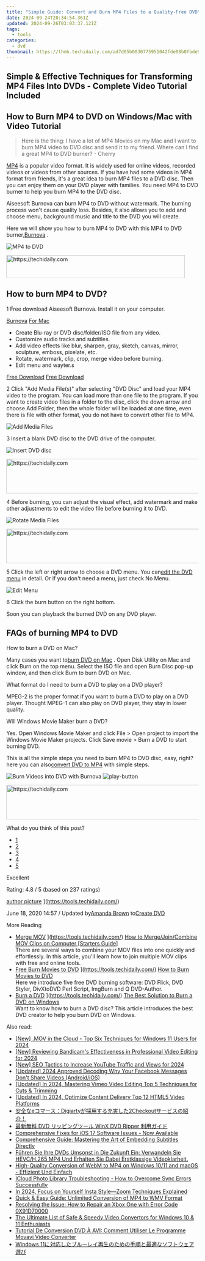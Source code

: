 ```yaml
---
title: "Simple Guide: Convert and Burn MP4 Files to a Quality-Free DVD"
date: 2024-09-24T20:34:54.361Z
updated: 2024-09-26T03:03:37.121Z
tags:
  - tools
categories:
  - dvd
thumbnail: https://thmb.techidaily.com/ad7d05b0030775951042fde08b0fbde9a0ebb4cf05f0435bf5618af5d7b42ae3.jpg
---
```


## Simple & Effective Techniques for Transforming MP4 Files Into DVDs - Complete Video Tutorial Included

## How to Burn MP4 to DVD on Windows/Mac with Video Tutorial

> Here is the thing: I have a lot of MP4 Movies on my Mac and I want to burn MP4 video to DVD disc and send it to my friend. Where can I find a great MP4 to DVD burner? - Cherry

[MP4](https://tools.techidaily.com/) is a popular video format. It is widely used for online videos, recorded videos or videos from other sources. If you have had some videos in MP4 format from friends, it's a great idea to burn MP4 files to a DVD disc. Then you can enjoy them on your DVD player with families. You need MP4 to DVD burner to help you burn MP4 to the DVD disc.

 Aiseesoft Burnova can burn MP4 to DVD without watermark. The burning process won't cause quality loss. Besides, it also allows you to add and choose menu, background music and title to the DVD you will create.

 Here we will show you how to burn MP4 to DVD with this MP4 to DVD burner,[Burnova](https://tools.techidaily.com/aiseesoft/burnova/) .

![MP4 to DVD](https://www.aiseesoft.com/images/dvd-creator/mp4-to-dvd.jpg)

<!-- affiliate ads begin -->
<a href="https://bluettius.sjv.io/c/5597632/2139118/17108" target="_top" id="2139118">
  <img src="//a.impactradius-go.com/display-ad/17108-2139118" border="0" alt="https://techidaily.com" width="468" height="60"/>
</a>
<img height="0" width="0" src="https://bluettius.sjv.io/i/5597632/2139118/17108" style="position:absolute;visibility:hidden;" border="0" />
<!-- affiliate ads end -->

## How to burn MP4 to DVD?

1 Free download Aiseesoft Burnova. Install it on your computer.

[Burnova](https://tools.techidaily.com/aiseesoft/burnova/) [For Mac](https://tools.techidaily.com/aiseesoft/dvd-creator/)

* Create Blu-ray or DVD disc/folder/ISO file from any video.
* Customize audio tracks and subtitles.
* Add video effects like blur, sharpen, gray, sketch, canvas, mirror, sculpture, emboss, pixelate, etc.
* Rotate, watermark, clip, crop, merge video before burning.
* Edit menu and wayter.s

[Free Download](https://secure.2checkout.com/order/checkout.php?PRODS=4708691&QTY=1&AFFILIATE=108875&CART=1) [Free Download](https://secure.2checkout.com/order/checkout.php?PRODS=4566611&QTY=1&AFFILIATE=108875&CART=1)

2 Click "Add Media File(s)" after selecting "DVD Disc" and load your MP4 video to the program. You can load more than one file to the program. If you want to create video files in a folder to the disc, click the down arrow and choose Add Folder, then the whole folder will be loaded at one time, even there is file with other format, you do not have to convert other file to MP4.

![Add Media Files](https://www.aiseesoft.com/images/burnova/add-media-files.jpg)

3 Insert a blank DVD disc to the DVD drive of the computer.

![Insert DVD disc](https://www.aiseesoft.com/images/dvd-creator/dvd-to-pc.jpg)

<!-- affiliate ads begin -->
<a href="https://ephamedtechinc.pxf.io/c/5597632/2137227/26400" target="_top" id="2137227">
  <img src="//a.impactradius-go.com/display-ad/26400-2137227" border="0" alt="https://techidaily.com" width="728" height="90"/>
</a>
<img height="0" width="0" src="https://ephamedtechinc.pxf.io/i/5597632/2137227/26400" style="position:absolute;visibility:hidden;" border="0" />
<!-- affiliate ads end -->

4 Before burning, you can adjust the visual effect, add watermark and make other adjustments to edit the video file before burning it to DVD.

![Rotate Media Files](https://www.aiseesoft.com/images/burnova/rotate-video.jpg)

<!-- affiliate ads begin -->
<a href="https://imp.i110150.net/c/5597632/798161/11305" target="_top" id="798161">
  <img src="//a.impactradius-go.com/display-ad/11305-798161" border="0" alt="https://techidaily.com" width="728" height="90"/>
</a>
<img height="0" width="0" src="https://imp.i110150.net/i/5597632/798161/11305" style="position:absolute;visibility:hidden;" border="0" />
<!-- affiliate ads end -->

5 Click the left or right arrow to choose a DVD menu. You can[edit the DVD menu](https://tools.techidaily.com/aiseesoft/dvd-creator/) in detail. Or if you don't need a menu, just check No Menu.

![Edit Menu](https://www.aiseesoft.com/images/burnova/edit-video-menu.jpg)

6 Click the burn button on the right bottom.

Soon you can playback the burned DVD on any DVD player.

## FAQs of burning MP4 to DVD

How to burn a DVD on Mac?

 Many cases you want to[burn DVD on Mac](https://tools.techidaily.com/) . Open Disk Utility on Mac and click Burn on the top menu. Select the ISO file and open Burn Disc pop-up window, and then click Burn to burn DVD on Mac.

 What format do I need to burn a DVD to play on a DVD player?

 MPEG-2 is the proper format if you want to burn a DVD to play on a DVD player. Thought MPEG-1 can also play on DVD player, they stay in lower quality.

Will Windows Movie Maker burn a DVD?

 Yes. Open Windows Movie Maker and click File > Open project to import the Windows Movie Maker projects. Click Save movie > Burn a DVD to start burning DVD.

 This is all the simple steps you need to burn MP4 to DVD disc, easy, right? here you can also[convert DVD to MP4](https://tools.techidaily.com/) with simple steps.

![Burn Videos into DVD with Burnova ](https://www.aiseesoft.com/images/youtube-video/video-burn-video-into-dvd-with-burnova.jpg) ![play-button](https://www.aiseesoft.com/images/play-button.png)

<!-- affiliate ads begin -->
<a href="https://imp.i357552.net/c/5597632/994842/11832" target="_top" id="994842">
  <img src="//a.impactradius-go.com/display-ad/11832-994842" border="0" alt="https://techidaily.com" width="728" height="90"/>
</a>
<img height="0" width="0" src="https://imp.i357552.net/i/5597632/994842/11832" style="position:absolute;visibility:hidden;" border="0" />
<!-- affiliate ads end -->

What do you think of this post?

* [1](https://tools.techidaily.com/aiseesoft/dvd-creator/)
* [2](https://tools.techidaily.com/aiseesoft/dvd-creator/)
* [3](https://tools.techidaily.com/aiseesoft/dvd-creator/)
* [4](https://tools.techidaily.com/aiseesoft/dvd-creator/)
* [5](https://tools.techidaily.com/aiseesoft/dvd-creator/)

Excellent

Rating: 4.8 / 5 (based on 237 ratings)

[author picture](https://www.aiseesoft.com/images/author/amanda.png) ](https://tools.techidaily.com/)

 June 18, 2020 14:57 / Updated by[Amanda Brown](https://tools.techidaily.com/) to[Create DVD](https://tools.techidaily.com/aiseesoft/dvd-creator/)

More Reading

* [Merge MOV](https://www.aiseesoft.com/images/more-reading/merge-mov-s.jpg) ](https://tools.techidaily.com/) [ How to Merge/Join/Combine MOV Clips on Computer \[Starters Guide\]](https://tools.techidaily.com/)  
 There are several ways to combine your MOV files into one quickly and effortlessly. In this article, you'll learn how to join multiple MOV clips with free and online tools.
* [Free Burn Movies to DVD](https://www.aiseesoft.com/images/more-reading/movies-to-dvd-for-free-s.jpg) ](https://tools.techidaily.com/) [How to Burn Movies to DVD](https://tools.techidaily.com/)  
 Here we introduce five free DVD burning software: DVD Flick, DVD Styler, DivXtoDVD Perl Script, ImgBurn and Q DVD-Author.
* [Burn a DVD](https://www.aiseesoft.com/images/more-reading/how-to-burn-a-dvd-s.jpg) ](https://tools.techidaily.com/) [The Best Solution to Burn a DVD on Windows](https://tools.techidaily.com/)  
 Want to know how to burn a DVD disc? This article introduces the best DVD creator to help you burn DVD on Windows.

<ins class="adsbygoogle"
     style="display:block"
     data-ad-format="autorelaxed"
     data-ad-client="ca-pub-7571918770474297"
     data-ad-slot="1223367746"></ins>

<ins class="adsbygoogle"
     style="display:block"
     data-ad-client="ca-pub-7571918770474297"
     data-ad-slot="8358498916"
     data-ad-format="auto"
     data-full-width-responsive="true"></ins>

<span class="atpl-alsoreadstyle">Also read:</span>
<div><ul>
<li><a href="https://screen-sharing-recording.techidaily.com/new-mov-in-the-cloud-top-six-techniques-for-windows-11-users-for-2024/"><u>[New] .MOV in the Cloud - Top Six Techniques for Windows 11 Users for 2024</u></a></li>
<li><a href="https://on-screen-recording.techidaily.com/new-reviewing-bandicams-effectiveness-in-professional-video-editing-for-2024/"><u>[New] Reviewing Bandicam's Effectiveness in Professional Video Editing for 2024</u></a></li>
<li><a href="https://youtube-docs.techidaily.com/eo-tactics-to-increase-youtube-traffic-and-views-for-2024/"><u>[New] SEO Tactics to Increase YouTube Traffic and Views for 2024</u></a></li>
<li><a href="https://facebook-videos.techidaily.com/updated-2024-approved-decoding-why-your-facebook-messages-dont-share-videos-androidios/"><u>[Updated] 2024 Approved Decoding Why Your Facebook Messages Don't Share Videos (Android/iOS)</u></a></li>
<li><a href="https://vimeo-videos.techidaily.com/updated-in-2024-mastering-vimeo-video-editing-top-5-techniques-for-cuts-and-trimming/"><u>[Updated] In 2024, Mastering Vimeo Video Editing Top 5 Techniques for Cuts & Trimming</u></a></li>
<li><a href="https://fox-friendly.techidaily.com/updated-in-2024-optimize-content-delivery-top-12-html5-video-platforms/"><u>[Updated] In 2024, Optimize Content Delivery Top 12 HTML5 Video Platforms</u></a></li>
<li><a href="https://dvd-bd.techidaily.com/edigiarty2checkout/"><u>安全なeコマース：Digiartyが採用する充実した2Checkoutサービスの紹介！</u></a></li>
<li><a href="https://dvd-bd.techidaily.com/dvd-winx-dvd-ripper/"><u>最新無料 DVD リッピングツール WinX DVD Ripper 利用ガイド</u></a></li>
<li><a href="https://dvd-bd.techidaily.com/comprehensive-fixes-for-ios-17-software-issues-now-available/"><u>Comprehensive Fixes for iOS 17 Software Issues - Now Available</u></a></li>
<li><a href="https://win11-tips.techidaily.com/comprehensive-guide-mastering-the-art-of-embedding-subtitles-directly/"><u>Comprehensive Guide: Mastering the Art of Embedding Subtitles Directly</u></a></li>
<li><a href="https://dvd-bd.techidaily.com/fuhren-sie-ihre-dvds-umsonst-in-die-zukunft-ein-verwandeln-sie-hevch265-mp4-und-erhalten-sie-dabei-erstklassige-videoklarheit/"><u>Führen Sie Ihre DVDs Umsonst in Die Zukunft Ein: Verwandeln Sie HEVC/H.265 MP4 Und Erhalten Sie Dabei Erstklassige Videoklarheit.</u></a></li>
<li><a href="https://dvd-bd.techidaily.com/high-quality-conversion-of-webm-to-mp4-on-windows-1011-and-macos-effizient-und-einfach/"><u>High-Quality Conversion of WebM to MP4 on Windows 10/11 and macOS - Effizient Und Einfach</u></a></li>
<li><a href="https://vp-tips.techidaily.com/icloud-photo-library-troubleshooting-how-to-overcome-sync-errors-successfully/"><u>ICloud Photo Library Troubleshooting - How to Overcome Sync Errors Successfully</u></a></li>
<li><a href="https://instagram-video-recordings.techidaily.com/in-2024-focus-on-yourself-insta-stylezoom-techniques-explained/"><u>In 2024, Focus on Yourself Insta Style—Zoom Techniques Explained</u></a></li>
<li><a href="https://dvd-bd.techidaily.com/quick-and-easy-guide-unlimited-conversion-of-mp4-to-wmv-format/"><u>Quick & Easy Guide: Unlimited Conversion of MP4 to WMV Format</u></a></li>
<li><a href="https://dvd-bd.techidaily.com/resolving-the-issue-how-to-repair-an-xbox-one-with-error-code-0x91d70000/"><u>Resolving the Issue: How to Repair an Xbox One with Error Code 0X91D70000</u></a></li>
<li><a href="https://dvd-bd.techidaily.com/the-ultimate-list-of-safe-and-speedy-video-convertors-for-windows-10-and-11-enthusiasts/"><u>The Ultimate List of Safe & Speedy Video Convertors for Windows 10 & 11 Enthusiasts</u></a></li>
<li><a href="https://win11-tips.techidaily.com/tutorial-de-conversion-dvd-a-avi-comment-utiliser-le-programme-movavi-video-converter/"><u>Tutorial De Conversion DVD À AVI: Comment Utiliser Le Programme Movavi Video Converter</u></a></li>
<li><a href="https://dvd-bd.techidaily.com/windows-11/"><u>Windows 11に対応したブルーレイ再生のための手順と最適なソフトウェア選び</u></a></li>
</ul></div>

